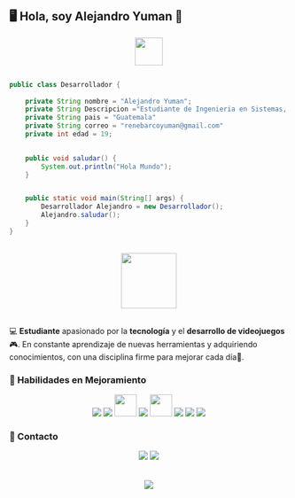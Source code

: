 ## 🖥️ Hola, soy Alejandro Yuman 🔧

<div align="center">
<img align='center' src='https://64.media.tumblr.com/c7be594def53b7cd9e66bdd748e6f39b/tumblr_pdi86z5vnA1xcpg50o1_640.gif' width='50'>
</div>

```java

public class Desarrollador {
    
    private String nombre = "Alejandro Yuman";
    private String Descripcion ="Estudiante de Ingenieria en Sistemas, con la determinación de aprender y crecer cada día."
    private String pais = "Guatemala"
    private String correo = "renebarcoyuman@gmail.com"
    private int edad = 19;
    

    public void saludar() {
        System.out.println("Hola Mundo");
    }


    public static void main(String[] args) {
        Desarrollador Alejandro = new Desarrollador();
        Alejandro.saludar();
    }
}
```

<br>

<div align="center">
<img align='center' src='https://raw.githubusercontent.com/mayankchaudhary26/Cool-Readme-ideas/master/data/octocat/baracktocat.jpg' width='100'>
</div>

<br>

💻 **Estudiante** apasionado por la **tecnología** y el **desarrollo de videojuegos** 🎮. En constante aprendizaje de nuevas herramientas y adquiriendo conocimientos, con una disciplina firme para mejorar cada día🌱.

### 🧠 Habilidades en Mejoramiento
<div align='center'>
<img src="https://skillicons.dev/icons?i=java"/>
<img src="https://skillicons.dev/icons?i=py"/>
<img src="https://skillicons.dev/icons?i=fortran" width='40' />
<img src="https://skillicons.dev/icons?i=unity"/>
<img src="https://skillicons.dev/icons?i=blender" width='40' />
<img src="https://skillicons.dev/icons?i=html"/>
<img src="https://skillicons.dev/icons?i=vscode"/>
<img src="https://skillicons.dev/icons?i=github" />
</div>



### 📱 Contacto 

<div align="center">
    <a target="_blank" href="mailto:renebarcoyuman@gmail.com"><img src="https://img.shields.io/badge/-renebarcoyuman@gmail.com-D14836?style=flat&logo=Gmail&logoColor=white"/></a>
    <a href="https://www.linkedin.com/in/rene-alejandro-yuman-barco-529984213/" target="_blank"><img src="https://img.shields.io/badge/-Alejandro%20Yuman-0077B5?style=flat&logo=Linkedin&logoColor=white"/></a>
    
    
</div>
<br>
<br>

<div align="center">
<img align ='center' src='https://i.giphy.com/RThN0hOS2GO4M.gif'>
</div>






